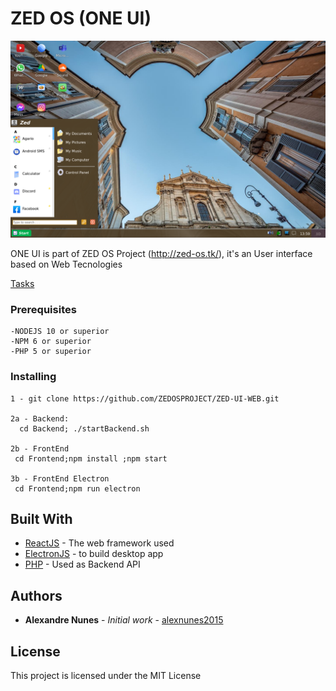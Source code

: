 # ZED OS (ONE UI)

![alt text](https://github.com/ZEDOSPROJECT/ZED-UI-WEB/blob/master/screenshot.png?raw=true)

ONE UI is part of ZED OS Project (http://zed-os.tk/), it's an User interface based on Web Tecnologies

[Tasks](https://trello.com/b/Kl8SVAQX/zed-os-ui-web)

### Prerequisites

	-NODEJS 10 or superior
	-NPM 6 or superior
	-PHP 5 or superior

### Installing

	1 - git clone https://github.com/ZEDOSPROJECT/ZED-UI-WEB.git

	2a - Backend:
	  cd Backend; ./startBackend.sh

	2b - FrontEnd
	 cd Frontend;npm install ;npm start

	3b - FrontEnd Electron
	 cd Frontend;npm run electron
 
## Built With

* [ReactJS](https://reactjs.org) - The web framework used
* [ElectronJS](https://electronjs.org) - to build desktop app
* [PHP](http://php.net) - Used as Backend API

## Authors

* **Alexandre Nunes** - *Initial work* - [alexnunes2015](https://github.com/alexnunes2015)

## License

This project is licensed under the MIT License
